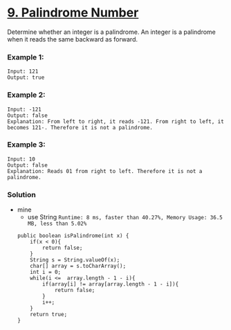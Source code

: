 # [9. Palindrome Number](https://leetcode.com/problems/palindrome-number/)

Determine whether an integer is a palindrome. An integer is a palindrome when it reads the same backward as forward.

### Example 1:
```
Input: 121
Output: true
```

### Example 2:
```
Input: -121
Output: false
Explanation: From left to right, it reads -121. From right to left, it becomes 121-. Therefore it is not a palindrome.
```

### Example 3:
```
Input: 10
Output: false
Explanation: Reads 01 from right to left. Therefore it is not a palindrome.
```

### Solution 
* mine
  * use String `Runtime: 8 ms, faster than 40.27%, Memory Usage: 36.5 MB, less than 5.02%`
  ```
  public boolean isPalindrome(int x) {
      if(x < 0){
          return false;
      }
      String s = String.valueOf(x);
      char[] array = s.toCharArray();
      int i = 0;
      while(i <=  array.length - 1 - i){
          if(array[i] != array[array.length - 1 - i]){
              return false;
          }
          i++;
      }
      return true;
  }
  ```
